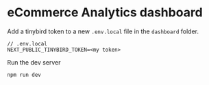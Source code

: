 # eCommerce Analytics dashboard
Add a tinybird token to a new `.env.local` file in the `dashboard` folder.
```
// .env.local
NEXT_PUBLIC_TINYBIRD_TOKEN=<my token>
```

Run the dev server
```
npm run dev
```
